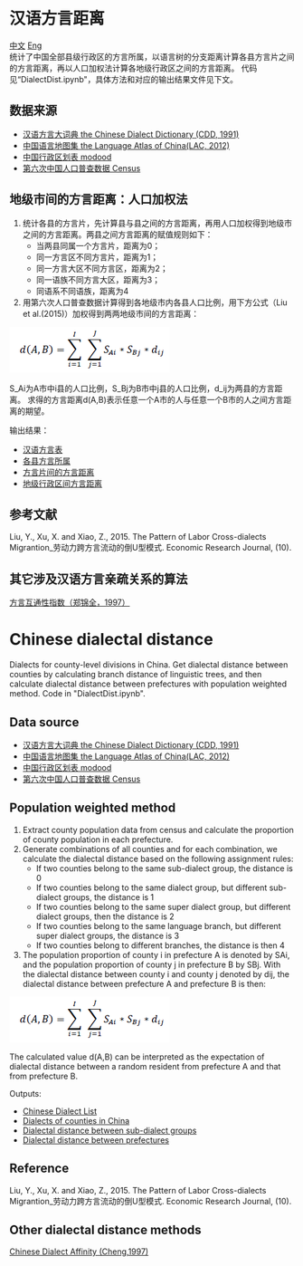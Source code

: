 # 汉语方言距离
[中文](#汉语方言距离)  [Eng](#chinese-dialectal-distance)  
统计了中国全部县级行政区的方言所属，以语言树的分支距离计算各县方言片之间的方言距离，再以人口加权法计算各地级行政区之间的方言距离。
代码见“DialectDist.ipynb"，具体方法和对应的输出结果文件见下文。

## 数据来源
* [汉语方言大词典 the Chinese Dialect Dictionary (CDD, 1991)](https://book.douban.com/subject/1021870/)
* [中国语言地图集 the Language Atlas of China(LAC, 2012)](https://book.douban.com/subject/3302955/)
* [中国行政区划表 modood](https://github.com/modood/Administrative-divisions-of-China)
* [第六次中国人口普查数据 Census](http://www.stats.gov.cn/tjsj/pcsj/rkpc/6rp/indexch.htm)

## 地级市间的方言距离：人口加权法
1. 统计各县的方言片，先计算县与县之间的方言距离，再用人口加权得到地级市之间的方言距离。两县之间方言距离的赋值规则如下：
    * 当两县同属一个方言片，距离为0；
    * 同一方言区不同方言片，距离为1；
    * 同一方言大区不同方言区，距离为2；
    * 同一语族不同方言大区，距离为3；
    * 同语系不同语族，距离为4
2. 用第六次人口普查数据计算得到各地级市内各县人口比例，用下方公式（Liu et al.(2015)）加权得到两两地级市间的方言距离：

![formular](https://github.com/QindanUCL/Chinese_dialect_distance/blob/master/formula.png)

S_Ai为A市中i县的人口比例，S_Bj为B市中j县的人口比例，d_ij为两县的方言距离。 
求得的方言距离d(A,B)表示任意一个A市的人与任意一个B市的人之间方言距离的期望。

输出结果：
* [汉语方言表](https://github.com/QindanUCL/Chinese_dialect_distance/blob/master/data/Chinese_dialectdict_compl.csv)
* [各县方言所属](https://github.com/QindanUCL/Chinese_dialect_distance/blob/master/data/CH_dialect_county_compl.csv)
* [方言片间的方言距离](https://github.com/QindanUCL/Chinese_dialect_distance/blob/master/data/Chinese_dialect_distance.csv)
* [地级行政区间方言距离](https://github.com/QindanUCL/Chinese_dialect_distance/blob/master/data/CH_pref_diadist.csv)

## 参考文献
Liu, Y., Xu, X. and Xiao, Z., 2015. The Pattern of Labor Cross-dialects Migrantion_劳动力跨方言流动的倒U型模式. Economic Research Journal, (10).

## 其它涉及汉语方言亲疏关系的算法
[方言互通性指数（郑锦全，1997）](http://www.blyt.net/DOC/DOCUSE7.pdf)
</br>

# Chinese dialectal distance
Dialects for county-level divisions in China. Get dialectal distance between counties by calculating branch distance of linguistic trees, and then calculate dialectal distance between prefectures with population weighted method.
Code in "DialectDist.ipynb".

## Data source
* [汉语方言大词典 the Chinese Dialect Dictionary (CDD, 1991)](https://book.douban.com/subject/1021870/)
* [中国语言地图集 the Language Atlas of China(LAC, 2012)](https://book.douban.com/subject/3302955/)
* [中国行政区划表 modood](https://github.com/modood/Administrative-divisions-of-China)
* [第六次中国人口普查数据 Census](http://www.stats.gov.cn/tjsj/pcsj/rkpc/6rp/indexch.htm)

## Population weighted method
1. Extract county population data from census and calculate the proportion of county population in each prefecture.
2. Generate combinations of all counties and for each combination, we calculate the dialectal distance based on the following assignment rules:
   * If two counties belong to the same sub-dialect group, the distance is 0 
   * If two counties belong to the same dialect group, but different sub-dialect groups, the distance is 1 
   * If two counties belong to the same super dialect group, but different dialect groups, then the distance is 2 
   * If two counties belong to the same language branch, but different super dialect groups, the distance is 3 
   * If two counties belong to different branches, the distance is then 4
3. The population proportion of county i in prefecture A is denoted by SAi, and the population proportion of county j in prefecture B by SBj. With the dialectal distance between county i and county j denoted by dij, the dialectal distance between prefecture A and prefecture B is then:

![formular](https://github.com/QindanUCL/Chinese_dialect_distance/blob/master/formula.png)

The calculated value d(A,B) can be interpreted as the expectation of dialectal distance between a random resident from prefecture A and that from prefecture B.

Outputs:
* [Chinese Dialect List](https://github.com/QindanUCL/Chinese_dialect_distance/blob/master/data/Chinese_dialectdict_compl.csv)
* [Dialects of counties in China](https://github.com/QindanUCL/Chinese_dialect_distance/blob/master/data/CH_dialect_county_compl.csv)
* [Dialectal distance between sub-dialect groups](https://github.com/QindanUCL/Chinese_dialect_distance/blob/master/data/Chinese_dialect_distance.csv)
* [Dialectal distance between prefectures](https://github.com/QindanUCL/Chinese_dialect_distance/blob/master/data/CH_pref_diadist.csv)

## Reference
Liu, Y., Xu, X. and Xiao, Z., 2015. The Pattern of Labor Cross-dialects Migrantion_劳动力跨方言流动的倒U型模式. Economic Research Journal, (10).

## Other dialectal distance methods
[Chinese Dialect Affinity (Cheng,1997)](http://www.blyt.net/DOC/DOCUSE7.pdf)

